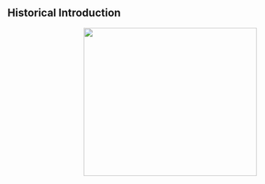 ## Historical Introduction

<div style= "float: right">
<img src="data/A_new_map_of_Scotland_with_the_roads_(8643653080) (1).jpg" width=350 height=300>
</div>
